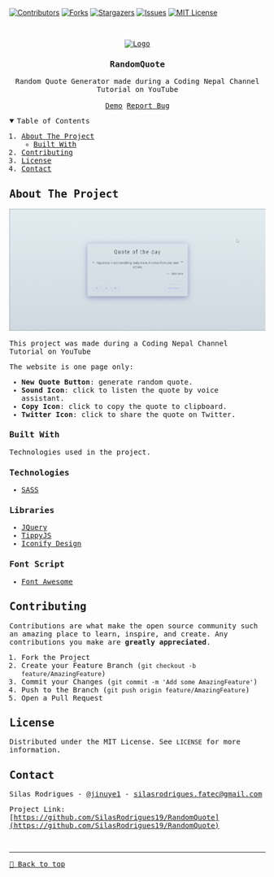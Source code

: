 [![Contributors][contributors-shield]][contributors-url]
[![Forks][forks-shield]][forks-url]
[![Stargazers][stars-shield]][stars-url]
[![Issues][issues-shield]][issues-url]
[![MIT License][license-shield]][license-url]


<!-- PROJECT LOGO -->
<br />
<samp>
<p align="center">
  <a href="https://github.com/SilasRodrigues19/RandomQuote">
    <img src="https://upload.wikimedia.org/wikipedia/commons/thumb/1/14/OOjs_UI_icon_quotes-ltr-progressive.svg/1200px-OOjs_UI_icon_quotes-ltr-progressive.svg.png" alt="Logo" width="80" height="80">
  </a>

  <h3 align="center">RandomQuote</h3>

  <p align="center">
    Random Quote Generator made during a Coding Nepal Channel Tutorial on YouTube
    <br />
    <br />
    <a href="https://random-quote-two.vercel.app">Demo</a>
    <a href="https://github.com/SilasRodrigues19/RandomQuote/issues">Report Bug</a>
  </p>
</p>

<!-- TABLE OF CONTENTS -->
<details open="open">
  <summary>Table of Contents</summary>
  <ol>
    <li>
      <a href="#about-the-project">About The Project</a>
      <ul>
        <li><a href="#built-with">Built With</a></li>
      </ul>
    </li>
    <li><a href="#contributing">Contributing</a></li>
    <li><a href="#license">License</a></li>
    <li><a href="#contact">Contact</a></li>
  </ol>
</details>

<!-- ABOUT THE PROJECT -->
## About The Project

[![Preview][product-screenshot]](https://github.com/SilasRodrigues19/RandomQuote)

This project was made during a Coding Nepal Channel Tutorial on YouTube

The website is one page only:
* **New Quote Button**: generate random quote.
* **Sound Icon**: click to listen the quote by voice assistant.
* **Copy Icon**: click to copy the quote to clipboard.
* **Twitter Icon**: click to share the quote on Twitter.
### Built With

Technologies used in the project.

### Technologies
* [SASS](https://sass-lang.com)

### Libraries
* [JQuery](https://jquery.com)
* [TippyJS](https://atomiks.github.io/tippyjs/)
* [Iconify Design](https://iconify.design/)

### Font Script
* [Font Awesome](https://fontawesome.com)

<!-- CONTRIBUTING -->
## Contributing

Contributions are what make the open source community such an amazing place to learn, inspire, and create. Any contributions you make are **greatly appreciated**.

1. Fork the Project
2. Create your Feature Branch (`git checkout -b feature/AmazingFeature`)
3. Commit your Changes (`git commit -m 'Add some AmazingFeature'`)
4. Push to the Branch (`git push origin feature/AmazingFeature`)
5. Open a Pull Request


<!-- LICENSE -->
## License

Distributed under the MIT License. See `LICENSE` for more information.


<!-- CONTACT -->
## Contact

Silas Rodrigues - [@jinuye1](https://twitter.com/jinuye1) - silasrodrigues.fatec@gmail.com

Project Link: [https://github.com/SilasRodrigues19/RandomQuote](https://github.com/SilasRodrigues19/RandomQuote) <br>



<!-- MARKDOWN LINKS & IMAGES -->
<!-- https://www.markdownguide.org/basic-syntax/#reference-style-links -->
[contributors-shield]: https://img.shields.io/github/contributors/SilasRodrigues19/RandomQuote.svg?style=for-the-badge
[contributors-url]: https://github.com/SilasRodrigues19/RandomQuote/graphs/contributors
[forks-shield]: https://img.shields.io/github/forks/SilasRodrigues19/RandomQuote.svg?style=for-the-badge
[forks-url]: https://github.com/SilasRodrigues19/RandomQuote/network/members
[stars-shield]: https://img.shields.io/github/stars/SilasRodrigues19/RandomQuote.svg?style=for-the-badge
[stars-url]: https://github.com/SilasRodrigues19/RandomQuote/stargazers
[issues-shield]: https://img.shields.io/github/issues/SilasRodrigues19/RandomQuote.svg?style=for-the-badge
[issues-url]: https://github.com/SilasRodrigues19/RandomQuote/issues
[license-shield]: https://img.shields.io/github/license/SilasRodrigues19/RandomQuote.svg?style=for-the-badge
[license-url]: https://github.com/SilasRodrigues19/RandomQuote/blob/master/LICENSE
[product-screenshot]: ./img/preview.png
[license-url]: https://github.com/SilasRodrigues19/RandomQuote/blob/master/LICENSE

<br><hr>
[🔼 Back to top](#RandomQuote)